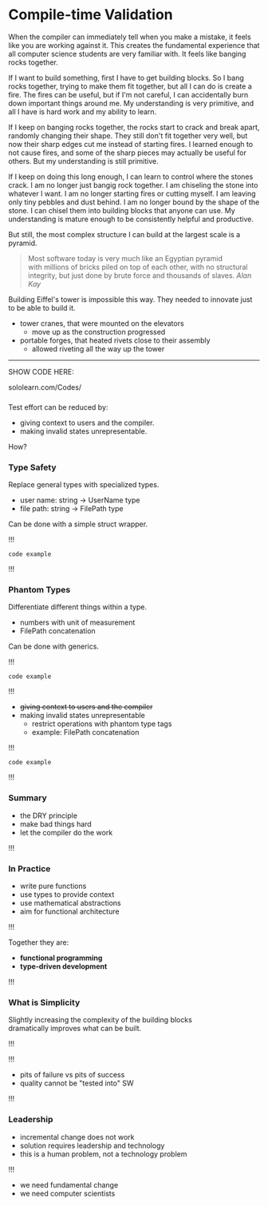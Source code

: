 
# Compile-time Validation


When the compiler can immediately tell when you make a mistake, it feels like you are working against it.
This creates the fundamental experience that all computer science students are very familiar with.
It feels like banging rocks together.

If I want to build something, first I have to get building blocks.
So I bang rocks together, trying to make them fit together, but all I can do is create a fire.
The fires can be useful, but if I'm not careful, I can accidentally burn down important things around me.
My understanding is very primitive, and all I have is hard work and my ability to learn.

If I keep on banging rocks together, the rocks start to crack and break apart, randomly changing their shape.
They still don't fit together very well, but now their sharp edges cut me instead of starting fires.
I learned enough to not cause fires, and some of the sharp pieces may actually be useful for others.
But my understanding is still primitive.

If I keep on doing this long enough, I can learn to control where the stones crack.
I am no longer just bangig rock together. I am chiseling the stone into whatever I want.
I am no longer starting fires or cutting myself. I am leaving only tiny pebbles and dust behind.
I am no longer bound by the shape of the stone. I can chisel them into building blocks that anyone can use.
My understanding is mature enough to be consistently helpful and productive.

But still, the most complex structure I can build at the largest scale is a pyramid.

> Most software today is very much like an Egyptian pyramid  
> with millions of bricks piled on top of each other,
> with no structural integrity,
> but just done by brute force and thousands of slaves.
> *Alan Kay*


Building Eiffel's tower is impossible this way.
They needed to innovate just to be able to build it.
- tower cranes, that were mounted on the elevators
	- move up as the construction progressed
- portable forges, that heated rivets close to their assembly
	- allowed riveting all the way up the tower

---

SHOW CODE HERE:

sololearn.com/Codes/


### 

Test effort can be reduced by:

- giving context to users and the compiler.
- making invalid states unrepresentable.

How?


### Type Safety

Replace general types with specialized types.

- user name: string -> UserName type
- file path: string -> FilePath type

Can be done with a simple struct wrapper.

!!!


```
code example
```

!!!


### Phantom Types

Differentiate different things within a type.

- numbers with unit of measurement
- FilePath concatenation

Can be done with generics.

!!!


```
code example
```

!!!


- ~~giving context to users and the compiler~~
- making invalid states unrepresentable
	- restrict operations with phantom type tags
	- example: FilePath concatenation

!!!

```
code example
```


!!!


### Summary

- the DRY principle
- make bad things hard
- let the compiler do the work

!!!

### In Practice

- write pure functions
- use types to provide context
- use mathematical abstractions
- aim for functional architecture

!!!


Together they are:

- **functional programming**
- **type-driven development**

!!!


### What is Simplicity

Slightly increasing the complexity of the building blocks  
dramatically improves what can be built.

!!!




!!!


- pits of failure vs pits of success
- quality cannot be "tested into" SW

!!!


### Leadership

- incremental change does not work
- solution requires leadership and technology
- this is a human problem, not a technology problem


!!!

- we need fundamental change
- we need computer scientists


